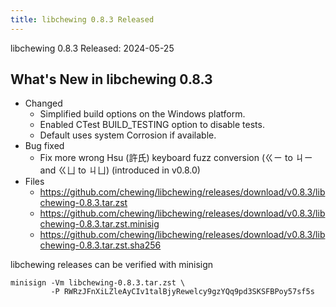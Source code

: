 ```yaml
---
title: libchewing 0.8.3 Released
---
```

libchewing 0.8.3 Released: 2024-05-25

What's New in libchewing 0.8.3
---------------------------------------------------------

* Changed
  - Simplified build options on the Windows platform.
  - Enabled CTest BUILD_TESTING option to disable tests.
  - Default uses system Corrosion if available.
* Bug fixed
  - Fix more wrong Hsu (許氏) keyboard fuzz conversion (ㄍㄧ to ㄐㄧ and ㄍㄩ to
    ㄐㄩ) (introduced in v0.8.0)
* Files
  - <https://github.com/chewing/libchewing/releases/download/v0.8.3/libchewing-0.8.3.tar.zst>
  - <https://github.com/chewing/libchewing/releases/download/v0.8.3/libchewing-0.8.3.tar.zst.minisig>
  - <https://github.com/chewing/libchewing/releases/download/v0.8.3/libchewing-0.8.3.tar.zst.sha256>

libchewing releases can be verified with minisign

    minisign -Vm libchewing-0.8.3.tar.zst \
             -P RWRzJFnXiLZleAyCIv1talBjyRewelcy9gzYQq9pd3SKSFBPoy57sf5s
